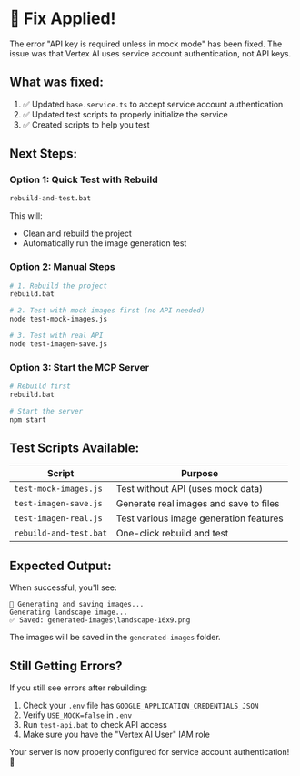 # 🔧 Fix Applied!

The error "API key is required unless in mock mode" has been fixed. The issue was that Vertex AI uses service account authentication, not API keys.

## What was fixed:
1. ✅ Updated `base.service.ts` to accept service account authentication
2. ✅ Updated test scripts to properly initialize the service
3. ✅ Created scripts to help you test

## Next Steps:

### Option 1: Quick Test with Rebuild
```bash
rebuild-and-test.bat
```
This will:
- Clean and rebuild the project
- Automatically run the image generation test

### Option 2: Manual Steps
```bash
# 1. Rebuild the project
rebuild.bat

# 2. Test with mock images first (no API needed)
node test-mock-images.js

# 3. Test with real API
node test-imagen-save.js
```

### Option 3: Start the MCP Server
```bash
# Rebuild first
rebuild.bat

# Start the server
npm start
```

## Test Scripts Available:

| Script | Purpose |
|--------|---------|
| `test-mock-images.js` | Test without API (uses mock data) |
| `test-imagen-save.js` | Generate real images and save to files |
| `test-imagen-real.js` | Test various image generation features |
| `rebuild-and-test.bat` | One-click rebuild and test |

## Expected Output:

When successful, you'll see:
```
🎨 Generating and saving images...
Generating landscape image...
✅ Saved: generated-images\landscape-16x9.png
```

The images will be saved in the `generated-images` folder.

## Still Getting Errors?

If you still see errors after rebuilding:
1. Check your `.env` file has `GOOGLE_APPLICATION_CREDENTIALS_JSON`
2. Verify `USE_MOCK=false` in `.env`
3. Run `test-api.bat` to check API access
4. Make sure you have the "Vertex AI User" IAM role

Your server is now properly configured for service account authentication! 🚀
